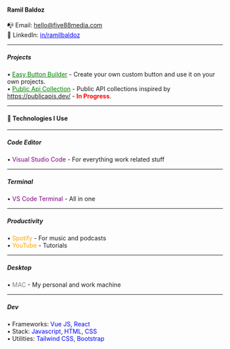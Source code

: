#### Ramil Baldoz
📭 Email: <span style="color:blue">hello@five88media.com</span>  
👔 LinkedIn: <a href="https://www.linkedin.com/in/ramilbaldoz" style="color:blue">in/ramilbaldoz</a>  

---

##### Projects
• <a href="https://www.easybuttonbuilder.com/" style="color:green">Easy Button Builder</a> - Create your own custom button and use it on your own projects.  
• <a href="https://public-api-red.vercel.app/" style="color:green">Public Api Collection</a> - Public API collections inspired by <a href="https://publicapis.dev/" style="color:blue">https://publicapis.dev/</a> - <span style="color:red">**In Progress**</span>.

---

#### 🔭 Technologies I Use

---

##### Code Editor
• <span style="color:purple">Visual Studio Code</span> - For everything work related stuff

---

##### Terminal
• <span style="color:purple">VS Code Terminal</span> - All in one 

---

##### Productivity
• <span style="color:orange">Spotify</span> - For music and podcasts  
• <span style="color:orange">YouTube</span> - Tutorials  

---

##### Desktop
• <span style="color:gray">MAC</span> - My personal and work machine

---

##### Dev
• Frameworks: <span style="color:blue">Vue JS</span>, <span style="color:blue">React</span>  
• Stack: <span style="color:blue">Javascript</span>, <span style="color:blue">HTML</span>, <span style="color:blue">CSS</span>  
• Utilities: <span style="color:blue">Tailwind CSS</span>, <span style="color:blue">Bootstrap</span>
